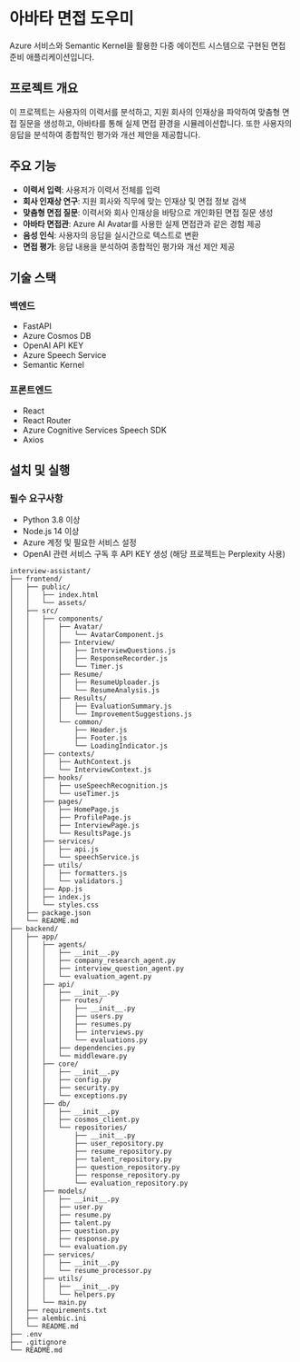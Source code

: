 # 아바타 면접 도우미

Azure 서비스와 Semantic Kernel을 활용한 다중 에이전트 시스템으로 구현된 면접 준비 애플리케이션입니다.

## 프로젝트 개요

이 프로젝트는 사용자의 이력서를 분석하고, 지원 회사의 인재상을 파악하여 맞춤형 면접 질문을 생성하고, 아바타를 통해 실제 면접 환경을 시뮬레이션합니다. 또한 사용자의 응답을 분석하여 종합적인 평가와 개선 제안을 제공합니다.

## 주요 기능

- **이력서 입력**:  사용저가 이력서 전체를 입력
- **회사 인재상 연구**: 지원 회사와 직무에 맞는 인재상 및 면접 정보 검색
- **맞춤형 면접 질문**: 이력서와 회사 인재상을 바탕으로 개인화된 면접 질문 생성
- **아바타 면접관**: Azure AI Avatar를 사용한 실제 면접관과 같은 경험 제공
- **음성 인식**: 사용자의 응답을 실시간으로 텍스트로 변환
- **면접 평가**: 응답 내용을 분석하여 종합적인 평가와 개선 제안 제공

## 기술 스택

### 백엔드

- FastAPI
- Azure Cosmos DB
- OpenAI API KEY
- Azure Speech Service
- Semantic Kernel

### 프론트엔드

- React
- React Router
- Azure Cognitive Services Speech SDK
- Axios

## 설치 및 실행

### 필수 요구사항

- Python 3.8 이상
- Node.js 14 이상
- Azure 계정 및 필요한 서비스 설정
- OpenAI 관련 서비스 구독 후 API KEY 생성 (해당 프로젝트는 Perplexity 사용)




```
interview-assistant/
├── frontend/
│   ├── public/
│   │   ├── index.html
│   │   └── assets/
│   ├── src/
│   │   ├── components/
│   │   │   ├── Avatar/
│   │   │   │   └── AvatarComponent.js
│   │   │   ├── Interview/
│   │   │   │   ├── InterviewQuestions.js
│   │   │   │   ├── ResponseRecorder.js
│   │   │   │   └── Timer.js
│   │   │   ├── Resume/
│   │   │   │   ├── ResumeUploader.js
│   │   │   │   └── ResumeAnalysis.js
│   │   │   ├── Results/
│   │   │   │   ├── EvaluationSummary.js
│   │   │   │   └── ImprovementSuggestions.js
│   │   │   └── common/
│   │   │       ├── Header.js
│   │   │       ├── Footer.js
│   │   │       └── LoadingIndicator.js
│   │   ├── contexts/
│   │   │   ├── AuthContext.js
│   │   │   └── InterviewContext.js
│   │   ├── hooks/
│   │   │   ├── useSpeechRecognition.js
│   │   │   └── useTimer.js
│   │   ├── pages/
│   │   │   ├── HomePage.js
│   │   │   ├── ProfilePage.js
│   │   │   ├── InterviewPage.js
│   │   │   └── ResultsPage.js
│   │   ├── services/
│   │   │   ├── api.js
│   │   │   └── speechService.js
│   │   ├── utils/
│   │   │   ├── formatters.js
│   │   │   └── validators.j
│   │   ├── App.js
│   │   ├── index.js
│   │   └── styles.css
│   ├── package.json
│   └── README.md
├── backend/
│   ├── app/
│   │   ├── agents/
│   │   │   ├── __init__.py
│   │   │   ├── company_research_agent.py
│   │   │   ├── interview_question_agent.py
│   │   │   └── evaluation_agent.py
│   │   ├── api/
│   │   │   ├── __init__.py
│   │   │   ├── routes/
│   │   │   │   ├── __init__.py
│   │   │   │   ├── users.py
│   │   │   │   ├── resumes.py
│   │   │   │   ├── interviews.py
│   │   │   │   └── evaluations.py
│   │   │   ├── dependencies.py
│   │   │   └── middleware.py
│   │   ├── core/
│   │   │   ├── __init__.py
│   │   │   ├── config.py
│   │   │   ├── security.py
│   │   │   └── exceptions.py
│   │   ├── db/
│   │   │   ├── __init__.py
│   │   │   ├── cosmos_client.py
│   │   │   └── repositories/
│   │   │       ├── __init__.py
│   │   │       ├── user_repository.py
│   │   │       ├── resume_repository.py
│   │   │       ├── talent_repository.py
│   │   │       ├── question_repository.py
│   │   │       ├── response_repository.py
│   │   │       └── evaluation_repository.py
│   │   ├── models/
│   │   │   ├── __init__.py
│   │   │   ├── user.py
│   │   │   ├── resume.py
│   │   │   ├── talent.py
│   │   │   ├── question.py
│   │   │   ├── response.py
│   │   │   └── evaluation.py
│   │   ├── services/
│   │   │   ├── __init__.py
│   │   │   └── resume_processor.py
│   │   ├── utils/
│   │   │   ├── __init__.py
│   │   │   └── helpers.py
│   │   └── main.py
│   ├── requirements.txt
│   ├── alembic.ini
│   └── README.md
├── .env
├── .gitignore
└── README.md

```
